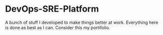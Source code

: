 # DevOps-SRE-Platform
A bunch of stuff I developed to make things better at work. Everything here is done as best as I can. Consider this my portifolio.
